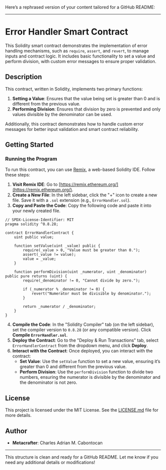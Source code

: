 Here’s a rephrased version of your content tailored for a GitHub README:

---

# Error Handler Smart Contract

This Solidity smart contract demonstrates the implementation of error handling mechanisms, such as `require`, `assert`, and `revert`, to manage inputs and contract logic. It includes basic functionality to set a value and perform division, with custom error messages to ensure proper validation.

## Description

This contract, written in Solidity, implements two primary functions:

1. **Setting a Value**: Ensures that the value being set is greater than 0 and is different from the previous value.
2. **Performing Division**: Ensures that division by zero is prevented and only values divisible by the denominator can be used.

Additionally, this contract demonstrates how to handle custom error messages for better input validation and smart contract reliability.

## Getting Started

### Running the Program

To run this contract, you can use [Remix](https://remix.ethereum.org/), a web-based Solidity IDE. Follow these steps:

1. **Visit Remix IDE**: Go to [https://remix.ethereum.org/](https://remix.ethereum.org/).
2. **Create a New File**: In the left sidebar, click the "+" icon to create a new file. Save it with a `.sol` extension (e.g., `ErrorHandler.sol`).
3. **Copy and Paste the Code**: Copy the following code and paste it into your newly created file.

```solidity
// SPDX-License-Identifier: MIT
pragma solidity ^0.8.28;

contract ErrorHandlerContract {
    uint public value;

    function setValue(uint _value) public {
        require(_value > 0, "Value must be greater than 0.");
        assert(_value != value);
        value = _value;
    }

    function performDivision(uint _numerator, uint _denominator) public pure returns (uint) {
        require(_denominator != 0, "Cannot divide by zero.");

        if (_numerator % _denominator != 0) {
            revert("Numerator must be divisible by denominator.");
        }

        return _numerator / _denominator;
    }
}
```

4. **Compile the Code**: In the "Solidity Compiler" tab (on the left sidebar), set the compiler version to `0.8.28` (or any compatible version). Click **Compile `ErrorHandler.sol`**.
5. **Deploy the Contract**: Go to the "Deploy & Run Transactions" tab, select `ErrorHandlerContract` from the dropdown menu, and click **Deploy**.
6. **Interact with the Contract**: Once deployed, you can interact with the contract:
   - **Set Value**: Use the `setValue` function to set a new value, ensuring it’s greater than 0 and different from the previous value.
   - **Perform Division**: Use the `performDivision` function to divide two numbers, ensuring the numerator is divisible by the denominator and the denominator is not zero.

## License

This project is licensed under the MIT License. See the [LICENSE.md](LICENSE.md) file for more details.

## Author

- **Metacrafter**: Charles Adrian M. Cabontocan

---

This structure is clean and ready for a GitHub README. Let me know if you need any additional details or modifications!
